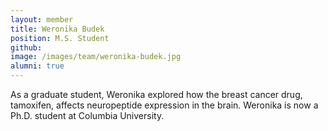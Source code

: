 ```yaml
---
layout: member
title: Weronika Budek
position: M.S. Student
github: 
image: /images/team/weronika-budek.jpg
alumni: true
---
```


As a graduate student, Weronika explored how the breast cancer drug, tamoxifen, affects neuropeptide expression in the brain. Weronika is now a Ph.D. student at Columbia University. 


